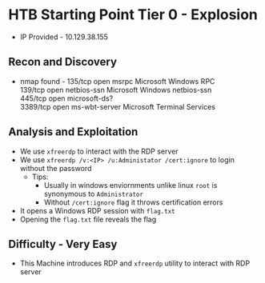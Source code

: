 # HTB Starting Point Tier 0 - Explosion

- IP Provided - 10.129.38.155

## Recon and Discovery

- nmap found - 135/tcp  open  msrpc         Microsoft Windows RPC                                                                                                                                          
						139/tcp  open  netbios-ssn   Microsoft Windows netbios-ssn                                                                                                                                  
						445/tcp  open  microsoft-ds?                                                                                                                                                                
						3389/tcp open  ms-wbt-server Microsoft Terminal Services

## Analysis and Exploitation

- We use `xfreerdp` to interact with the RDP server
- We use `xfreerdp /v:<IP> /u:Administator /cert:ignore` to login without the password
	- Tips: 
		- Usually in windows enviornments unlike linux `root` is synonymous to `Administrator`
		- Without `/cert:ignore` flag it throws certification errors
- It opens a Windows RDP session with `flag.txt`
- Opening the `flag.txt` file reveals the flag

## Difficulty - Very Easy

- This Machine introduces RDP and `xfreerdp` utility to interact with RDP server
